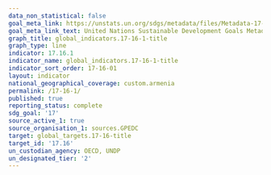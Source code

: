 ```yaml
---
data_non_statistical: false
goal_meta_link: https://unstats.un.org/sdgs/metadata/files/Metadata-17-16-01.pdf
goal_meta_link_text: United Nations Sustainable Development Goals Metadata (pdf 468kB)
graph_title: global_indicators.17-16-1-title
graph_type: line
indicator: 17.16.1
indicator_name: global_indicators.17-16-1-title
indicator_sort_order: 17-16-01
layout: indicator
national_geographical_coverage: custom.armenia
permalink: /17-16-1/
published: true
reporting_status: complete
sdg_goal: '17'
source_active_1: true
source_organisation_1: sources.GPEDC
target: global_targets.17-16-title
target_id: '17.16'
un_custodian_agency: OECD, UNDP
un_designated_tier: '2'
---
```


